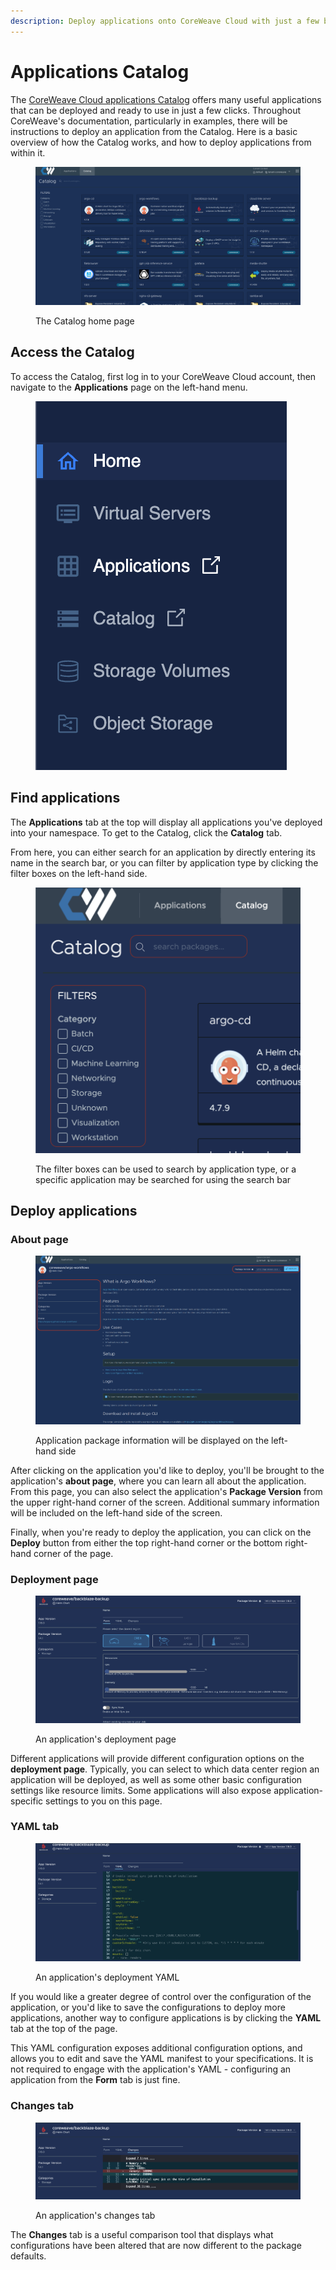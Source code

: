 ```yaml
---
description: Deploy applications onto CoreWeave Cloud with just a few button clicks
---
```


# Applications Catalog

The [CoreWeave Cloud applications Catalog](https://apps.staging.coreweave.com/) offers many useful applications that can be deployed and ready to use in just a few clicks. Throughout CoreWeave's documentation, particularly in examples, there will be instructions to deploy an application from the Catalog. Here is a basic overview of how the Catalog works, and how to deploy applications from within it.

<figure><img src="../../.gitbook/assets/image (64).png" alt="Screenshot: The Catalog home page"><figcaption><p>The Catalog home page</p></figcaption></figure>

## Access the Catalog

To access the Catalog, first log in to your CoreWeave Cloud account, then navigate to the **Applications** page on the left-hand menu.

<figure><img src="../../.gitbook/assets/image (19).png" alt=""><figcaption></figcaption></figure>

## Find applications

The **Applications** tab at the top will display all applications you've deployed into your namespace. To get to the Catalog, click the **Catalog** tab.

From here, you can either search for an application by directly entering its name in the search bar, or you can filter by application type by clicking the filter boxes on the left-hand side.

<figure><img src="../../.gitbook/assets/image (52).png" alt="Screenshot: The filter boxes can be used to search by application type, or a specific application may be searched for using the search bar"><figcaption><p>The filter boxes can be used to search by application type, or a specific application may be searched for using the search bar</p></figcaption></figure>

## Deploy applications

### About page

<figure><img src="../../.gitbook/assets/image (5).png" alt="Screenshot of application preview page"><figcaption><p>Application package information will be displayed on the left-hand side</p></figcaption></figure>

After clicking on the application you'd like to deploy, you'll be brought to the application's **about page**, where you can learn all about the application. From this page, you can also select the application's **Package Version** from the upper right-hand corner of the screen. Additional summary information will be included on the left-hand side of the screen.

Finally, when you're ready to deploy the application, you can click on the **Deploy** button from either the top right-hand corner or the bottom right-hand corner of the page.

### Deployment page

<figure><img src="../../.gitbook/assets/image (39).png" alt=""><figcaption><p>An application's deployment page</p></figcaption></figure>

Different applications will provide different configuration options on the **deployment page**. Typically, you can select to which data center region an application will be deployed, as well as some other basic configuration settings like resource limits. Some applications will also expose application-specific settings to you on this page.

### YAML tab

<figure><img src="../../.gitbook/assets/image (22).png" alt=""><figcaption><p>An application's deployment YAML</p></figcaption></figure>

If you would like a greater degree of control over the configuration of the application, or you'd like to save the configurations to deploy more applications, another way to configure applications is by clicking the **YAML** tab at the top of the page.

This YAML configuration exposes additional configuration options, and allows you to edit and save the YAML manifest to your specifications. It is not required to engage with the application's YAML - configuring an application from the **Form** tab is just fine.

### Changes tab

<figure><img src="../../.gitbook/assets/image (29).png" alt=""><figcaption><p>An application's changes tab</p></figcaption></figure>

The **Changes** tab is a useful comparison tool that displays what configurations have been altered that are now different to the package defaults.
